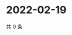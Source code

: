 # 2022-02-19

共 0 条

<!-- BEGIN WEIBO -->
<!-- 最后更新时间 Sat Feb 19 2022 19:08:30 GMT+0800 (China Standard Time) -->

<!-- END WEIBO -->
